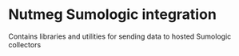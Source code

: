 # Nutmeg Sumologic integration

Contains libraries and utilities for sending data to hosted Sumologic collectors
